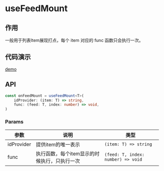 # useFeedMount
## 作用
一般用于列表Item展现打点，每个 item 对应的 func 函数只会执行一次。

## 代码演示
[demo](./demo/index.tsx)

## API
```typescript
const onFeedMount = useFeedMount<T>(
    idProvider: (item: T) => string,
    func: (feed: T, index: number) => void,
)
```

### Params

| 参数       | 说明              | 类型                   |
| ---------- | ---------------- | --------------------- |
| idProvider | 提供item的唯一表示  | `(item: T) => string` |
| func | 执行函数，每个item显示的时候执行，只执行一次 | `(feed: T, index: number) => void` |